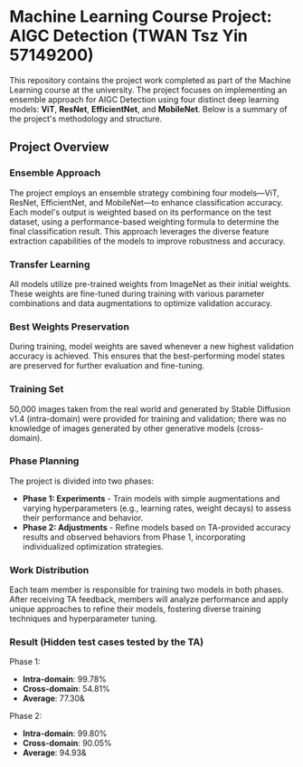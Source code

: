 # Machine Learning Course Project: AIGC Detection (TWAN Tsz Yin 57149200)

This repository contains the project work completed as part of the Machine Learning course at the university. The project focuses on implementing an ensemble approach for AIGC Detection using four distinct deep learning models: **ViT**, **ResNet**, **EfficientNet**, and **MobileNet**. Below is a summary of the project's methodology and structure.

## Project Overview

### Ensemble Approach
The project employs an ensemble strategy combining four models—ViT, ResNet, EfficientNet, and MobileNet—to enhance classification accuracy. Each model's output is weighted based on its performance on the test dataset, using a performance-based weighting formula to determine the final classification result. This approach leverages the diverse feature extraction capabilities of the models to improve robustness and accuracy.

### Transfer Learning
All models utilize pre-trained weights from ImageNet as their initial weights. These weights are fine-tuned during training with various parameter combinations and data augmentations to optimize validation accuracy.

### Best Weights Preservation
During training, model weights are saved whenever a new highest validation accuracy is achieved. This ensures that the best-performing model states are preserved for further evaluation and fine-tuning.

### Training Set
50,000 images taken from the real world and generated by Stable Diffusion v1.4 (intra-domain) were provided for training and validation; there was no knowledge of images generated by other generative models (cross-domain).

### Phase Planning
The project is divided into two phases:
- **Phase 1: Experiments** - Train models with simple augmentations and varying hyperparameters (e.g., learning rates, weight decays) to assess their performance and behavior.
- **Phase 2: Adjustments** - Refine models based on TA-provided accuracy results and observed behaviors from Phase 1, incorporating individualized optimization strategies.

### Work Distribution
Each team member is responsible for training two models in both phases. After receiving TA feedback, members will analyze performance and apply unique approaches to refine their models, fostering diverse training techniques and hyperparameter tuning.

### Result (Hidden test cases tested by the TA)
Phase 1:
- **Intra-domain**: 99.78%
- **Cross-domain**: 54.81%
- **Average**: 77.30&

Phase 2:
- **Intra-domain**: 99.80%
- **Cross-domain**: 90.05%
- **Average**: 94.93&
